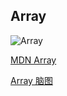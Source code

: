 ## Array





![Array](/Users/yelingxiao/Desktop/Array.png)

[MDN Array](https://developer.mozilla.org/zh-CN/docs/Web/JavaScript/Reference/Global_Objects/Array)

[Array 脑图](http://naotu.baidu.com/file/004a52d765ff3b450d05cd45d4ee9ef0)